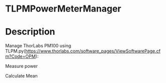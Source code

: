 # TLPMPowerMeterManager

# Description
Manage ThorLabs PM100 using TLPM.py(https://www.thorlabs.com/software_pages/ViewSoftwarePage.cfm?Code=OPM):

Measure power

Calculate Mean
